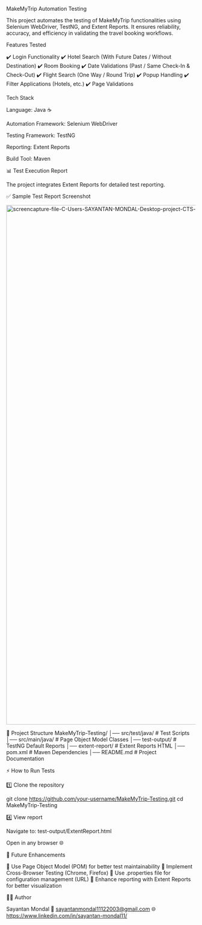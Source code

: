  MakeMyTrip Automation Testing

This project automates the testing of MakeMyTrip functionalities using Selenium WebDriver, TestNG, and Extent Reports.
It ensures reliability, accuracy, and efficiency in validating the travel booking workflows.

 Features Tested

✔️ Login Functionality
✔️ Hotel Search (With Future Dates / Without Destination)
✔️ Room Booking
✔️ Date Validations (Past / Same Check-In & Check-Out)
✔️ Flight Search (One Way / Round Trip)
✔️ Popup Handling
✔️ Filter Applications (Hotels, etc.)
✔️ Page Validations

Tech Stack

Language: Java ☕

Automation Framework: Selenium WebDriver

Testing Framework: TestNG

Reporting: Extent Reports

Build Tool: Maven

📊 Test Execution Report

The project integrates Extent Reports for detailed test reporting.

✅ Sample Test Report Screenshot

<img width="1920" height="1382" alt="screencapture-file-C-Users-SAYANTAN-MONDAL-Desktop-project-CTS-test-output-ExtentReport-html" src="https://github.com/user-attachments/assets/bcfffd1e-fbe3-4ae7-a005-f60750168d62" />

📂 Project Structure
MakeMyTrip-Testing/
│── src/test/java/         # Test Scripts
│── src/main/java/         # Page Object Model Classes
│── test-output/           # TestNG Default Reports
│── extent-report/         # Extent Reports HTML
│── pom.xml                # Maven Dependencies
│── README.md              # Project Documentation

⚡ How to Run Tests

1️⃣ Clone the repository

git clone https://github.com/your-username/MakeMyTrip-Testing.git
cd MakeMyTrip-Testing

4️⃣ View report

Navigate to: test-output/ExtentReport.html

Open in any browser 🌐


🎯 Future Enhancements

🔹 Use Page Object Model (POM) for better test maintainability
🔹 Implement Cross-Browser Testing (Chrome, Firefox)
🔹 Use .properties file for configuration management (URL)
🔹 Enhance reporting with Extent Reports for better visualization

👨‍💻 Author

Sayantan Mondal
📧 sayantanmondal11122003@gmail.com
🌐 https://www.linkedin.com/in/sayantan-mondal11/
